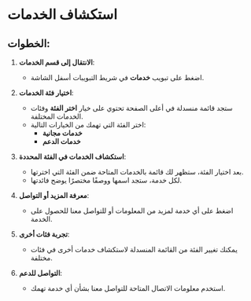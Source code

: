# استكشاف الخدمات

## الخطوات:

1. **الانتقال إلى قسم الخدمات**:

   - اضغط على تبويب **خدمات** في شريط التبويبات أسفل الشاشة.

2. **اختيار فئة الخدمات**:

   - ستجد قائمة منسدلة في أعلى الصفحة تحتوي على خيار **اختر الفئة** وفئات الخدمات المختلفة.
   - اختر الفئة التي تهمك من الخيارات التالية:
     - **خدمات مجانية**
     - **خدمات الدعم**

3. **استكشاف الخدمات في الفئة المحددة**:

   - بعد اختيار الفئة، ستظهر لك قائمة بالخدمات المتاحة ضمن الفئة التي اخترتها.
   - لكل خدمة، ستجد اسمها ووصفًا مختصرًا يوضح فائدتها.

4. **معرفة المزيد أو التواصل**:

   - اضغط على أي خدمة لمزيد من المعلومات أو للتواصل معنا للحصول على الخدمة.

5. **تجربة فئات أخرى**:

   - يمكنك تغيير الفئة من القائمة المنسدلة لاستكشاف خدمات أخرى في فئات مختلفة.

6. **التواصل للدعم**:

   - استخدم معلومات الاتصال المتاحة للتواصل معنا بشأن أي خدمة تهمك.
